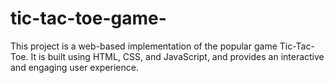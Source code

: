 # tic-tac-toe-game-
This project is a web-based implementation of the popular game Tic-Tac-Toe. It is built using HTML, CSS, and JavaScript, and provides an interactive and engaging user experience.                                                                                                                                         

